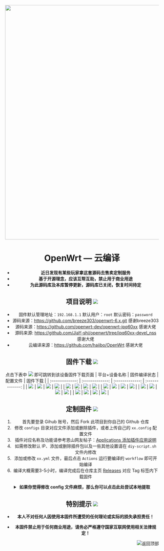 <div align="center">
<img width="768" src="https://github.com/breeze303/ipq60xx-6.1/blob/main/include/logo.png"/>
<h1>OpenWrt — 云编译</h1>

- **近日发现有某些玩家拿这套源码去售卖定制服务**
- **基于开源理念，应该互帮互助，禁止用于商业用途**
- **为此源码库及本库暂停更新，源码库已关闭，恢复时间待定**

## 项目说明 [![](https://img.shields.io/badge/-项目基本介绍-FFFFFF.svg)](#项目说明-)
- 固件默认管理地址：`192.168.1.1` 默认用户：`root` 默认密码：`password`
- 源码来源：https://github.com/breeze303/openwrt-6.x.git 感谢breeze303
- 源码来源：https://github.com/openwrt-dev/openwrt-ipq60xx 感谢大佬
- 源码来源: https://github.com/JiaY-shi/openwrt/tree/ipq60xx-devel_nss 感谢大佬
- 云编译来源：https://github.com/haiibo/OpenWrt 感谢大佬

## 固件下载 [![](https://img.shields.io/badge/-编译状态及下载链接-FFFFFF.svg)](#固件下载-)
点击下表中 [![](https://img.shields.io/badge/下载-链接-blueviolet.svg?style=flat&logo=hack-the-box)](https://github.com/haiibo/OpenWrt/releases) 即可跳转到该设备固件下载页面
| 平台+设备名称 | 固件编译状态 | 配置文件 | 固件下载 |
| :-------------: | :-------------: | :-------------: | :-------------: |
| [![](https://img.shields.io/badge/IPQ60XX-NOWIF-32C955.svg?logo=openwrt)](https://github.com/breeze303/OpenWrt/blob/main/.github/workflows/IPQ60XX.yml) | [![](https://github.com/breeze303/OpenWrt/actions/workflows/IPQ60XX.yml/badge.svg)](https://github.com/breeze303/OpenWrt/actions/workflows/IPQ60XX-6.6.yml) | [![](https://img.shields.io/badge/编译-配置-orange.svg?logo=apache-spark)](https://github.com/breeze303/OpenWrt/blob/main/configs/ipq60xx.config) | [![](https://img.shields.io/badge/下载-链接-blueviolet.svg?logo=hack-the-box)](https://github.com/breeze303/OpenWrt/releases/IPQ60XX) |
| [![](https://img.shields.io/badge/IPQ60XX-WIFI-32C955.svg?logo=openwrt)](https://github.com/breeze303/OpenWrt/blob/main/.github/workflows/IPQ60XX-WIFI.yml) | [![](https://github.com/breeze303/OpenWrt/actions/workflows/IPQ60XX-WIFI.yml/badge.svg)](https://github.com/breeze303/OpenWrt/actions/workflows/IPQ60XX-WIFI.yml) | [![](https://img.shields.io/badge/编译-配置-orange.svg?logo=apache-spark)](https://github.com/breeze303/OpenWrt/blob/main/configs/ipq60xx-wifi.config) | [![](https://img.shields.io/badge/下载-链接-blueviolet.svg?logo=hack-the-box)](https://github.com/breeze303/OpenWrt/releases/IPQ60XX-WIFI) |
| [![](https://img.shields.io/badge/IPQ60XX-WIFI(EMNC)-32C955.svg?logo=openwrt)](https://github.com/breeze303/OpenWrt/blob/main/.github/workflows/IPQ60XX-WIFI(EMMC).yml) | [![](https://github.com/breeze303/OpenWrt/actions/workflows/IPQ60XX-WIFI(EMMC).yml/badge.svg)](https://github.com/breeze303/OpenWrt/actions/workflows/IPQ60XX-WIFI(EMMC).yml) | [![](https://img.shields.io/badge/编译-配置-orange.svg?logo=apache-spark)](https://github.com/breeze303/OpenWrt/blob/main/configs/ipq60xx-wifi(emmc).config) | [![](https://img.shields.io/badge/下载-链接-blueviolet.svg?logo=hack-the-box)](https://github.com/breeze303/OpenWrt/releases/IPQ60XX-WIFI(EMMC)) |
| [![](https://img.shields.io/badge/IPQ807X-WIFI-32C955.svg?logo=openwrt)](https://github.com/breeze303/OpenWrt/blob/main/.github/workflows/IPQ807X-WIFI.yml) | [![](https://github.com/breeze303/OpenWrt/actions/workflows/IPQ807X-WIFI.yml/badge.svg)](https://github.com/breeze303/OpenWrt/actions/workflows/IPQ807X-WIFI.yml) | [![](https://img.shields.io/badge/编译-配置-orange.svg?logo=apache-spark)](https://github.com/breeze303/OpenWrt/blob/main/configs/ipq807x-wifi.config) | [![](https://img.shields.io/badge/下载-链接-blueviolet.svg?logo=hack-the-box)](https://github.com/breeze303/OpenWrt/releases/IPQ807X-WIFI) |
| [![](https://img.shields.io/badge/X86-64-32C955.svg?logo=openwrt)](https://github.com/breeze303/OpenWrt/blob/main/.github/workflows/X86-64.yml) | [![](https://github.com/breeze303/OpenWrt/actions/workflows/X86-64.yml/badge.svg)](https://github.com/breeze303/OpenWrt/actions/workflows/X86-64.yml) | [![](https://img.shields.io/badge/编译-配置-orange.svg?logo=apache-spark)](https://github.com/breeze303/OpenWrt/blob/main/configs/x86-64.config) | [![](https://img.shields.io/badge/下载-链接-blueviolet.svg?logo=hack-the-box)](https://github.com/breeze303/OpenWrt/releases/X86-64) |


## 定制固件 [![](https://img.shields.io/badge/-项目基本编译教程-FFFFFF.svg)](#定制固件-)
1. 首先要登录 Gihub 账号，然后 Fork 此项目到你自己的 Github 仓库
2. 修改 `configs` 目录对应文件添加或删除插件，或者上传自己的 `xx.config` 配置文件
3. 插件对应名称及功能请参考恩山网友帖子：[Applications 添加插件应用说明](https://www.right.com.cn/forum/thread-3682029-1-1.html)
4. 如需修改默认 IP、添加或删除插件包以及一些其他设置请在 `diy-script.sh` 文件内修改
5. 添加或修改 `xx.yml` 文件，最后点击 `Actions` 运行要编译的 `workflow` 即可开始编译
6. 编译大概需要3-5小时，编译完成后在仓库主页 [Releases](https://github.com/haiibo/OpenWrt/releases) 对应 Tag 标签内下载固件
<details>
<summary><b>&nbsp;如果你觉得修改 config 文件麻烦，那么你可以点击此处尝试本地提取</b></summary>

1. 首先装好 Linux 系统，推荐 Debian 11 或 Ubuntu LTS

2. 安装编译依赖环境

   ```bash
   sudo apt update -y
   sudo apt full-upgrade -y
   sudo apt install -y ack antlr3 asciidoc autoconf automake autopoint binutils bison build-essential \
   bzip2 ccache cmake cpio curl device-tree-compiler fastjar flex gawk gettext gcc-multilib g++-multilib \
   git gperf haveged help2man intltool libc6-dev-i386 libelf-dev libglib2.0-dev libgmp3-dev libltdl-dev \
   libmpc-dev libmpfr-dev libncurses5-dev libncursesw5-dev libreadline-dev libssl-dev libtool lrzsz \
   mkisofs msmtp nano ninja-build p7zip p7zip-full patch pkgconf python2.7 python3 python3-pyelftools \
   libpython3-dev qemu-utils rsync scons squashfs-tools subversion swig texinfo uglifyjs upx-ucl unzip \
   vim wget xmlto xxd zlib1g-dev
   ```

3. 下载源代码，更新 feeds 并安装到本地

   ```bash
   git clone https://github.com/coolsnowwolf/lede
   cd lede
   ./scripts/feeds update -a
   ./scripts/feeds install -a
   ```

4. 复制 diy-script.sh 文件内所有内容到命令行，添加自定义插件和自定义设置

5. 命令行输入 `make menuconfig` 选择配置，选好配置后导出差异部分到 seed.config 文件

   ```bash
   make defconfig
   ./scripts/diffconfig.sh > seed.config
   ```

7. 命令行输入 `cat seed.config` 查看这个文件，也可以用文本编辑器打开

8. 复制 seed.config 文件内所有内容到 configs 目录对应文件中覆盖就可以了

   **如果看不懂编译界面可以参考 YouTube 视频：[软路由固件 OpenWrt 编译界面设置](https://www.youtube.com/watch?v=jEE_J6-4E3Y&list=WL&index=7)**
</details>


## 特别提示 [![](https://img.shields.io/badge/-个人免责声明-FFFFFF.svg)](#特别提示-)

- **本人不对任何人因使用本固件所遭受的任何理论或实际的损失承担责任！**

- **本固件禁止用于任何商业用途，请务必严格遵守国家互联网使用相关法律规定！**

<a href="#readme">
<img src="https://img.shields.io/badge/-返回顶部-FFFFFF.svg" title="返回顶部" align="right"/>
</a>
